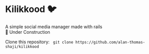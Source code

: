 # Kilikkood :bird:
A simple social media manager made with rails   
:construction: Under Construction

Clone this repository:
``` git clone https://github.com/alan-thomas-shaji/kilikkood```
